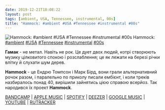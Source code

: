 ```yaml
---
date: 2019-12-21T18:08:22
layout: post
tags: [ambient, USA, Tennessee, instrumental, 00s]
title: "Hammock: #ambient #USA #Tennessee #instrumental #00s"
---
```

![Hammock: #ambient #USA #Tennessee #instrumental #00s](/assets/photos/photo_827@21-12-2019_18-08-22.jpg)
Hammock: [#ambient](/tags/#ambient) [#USA](/tags/#USA) [#Tennessee](/tags/#Tennessee) [#instrumental](/tags/#instrumental) [#00s](/tags/#00s)

**Гамак** - не метал. Навіть не рок. Це дует двох людей, котрі створюють музику цілковитого спокою і розслаблення; це як лежати на березі річки влітку й слухати шум дерев.

**Hammock** - це Ендрю Томпсон і Марк Бірд, вони грали альтернативний рочок разом, і паралельно по приколу писали ембієнт, і коли треків назбиралось понад 40, вирішили зайнятись цією справою всерйоз. Так народився їх проект **Hammock**.

[BANDCAMP](https://shop.hammockmusic.com/album/stranded-under-endless-sky-2) | [APPLE MUSIC](https://music.apple.com/us/album/stranded-under-endless-sky-ep/666557646) | [SPOTIFY](https://open.spotify.com/album/2R0LszZNC1hr53nyRYqb2W) | [DEEZER](https://www.deezer.com/album/6737432?utm_source=deezer&amp;utm_content=album-6737432&amp;utm_term=1601611822_1576944362&amp;utm_medium=web) | [GOOGLE MUSIC](https://play.google.com/music/m/Bbgnegniocknhpgsedoiscreeiu?t=Stranded_Under_Endless_Sky_-_Hammock) | [YOUTUBE](https://www.youtube.com/playlist?list=PL-2hUcaJw68AHdETTerWvCp0pTTDIbXPZ) | [RUTRACKER](https://rutracker.org/forum/viewtopic.php?t=2764720)